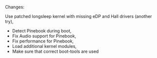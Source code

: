 Changes:

Use patched longsleep kernel with missing eDP and Hall drivers (another try),
- Detect Pinebook during boot,
- Fix Audio support for Pinebook,
- Fix performance for Pinebook,
- Load additional kernel modules,
- Make sure that correct boot-tools are used

